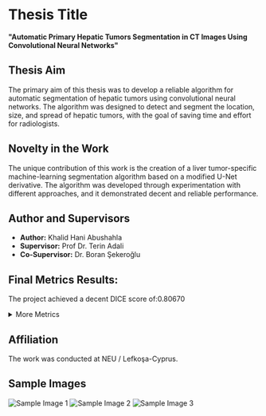# Thesis Title
**"Automatic Primary Hepatic Tumors Segmentation in CT Images Using Convolutional Neural Networks"**

## Thesis Aim
The primary aim of this thesis was to develop a reliable algorithm for automatic segmentation of hepatic tumors using convolutional neural networks. The algorithm was designed to detect and segment the location, size, and spread of hepatic tumors, with the goal of saving time and effort for radiologists.

## Novelty in the Work
The unique contribution of this work is the creation of a liver tumor-specific machine-learning segmentation algorithm based on a modified U-Net derivative. The algorithm was developed through experimentation with different approaches, and it demonstrated decent and reliable performance.

## Author and Supervisors
- **Author:** Khalid Hani Abushahla
- **Supervisor:** Prof Dr. Terin Adali
- **Co-Supervisor:** Dr. Boran Şekeroğlu

## Final Metrics Results:
The project achieved a decent DICE score of:0.80670 
<details>
  <summary>More Metrics</summary>
Accuracy: 0.99810
F1: 0.80331
Jaccard: 0.79097
Recall: 0.87509
Precision: 0.89232
IoU: 0.79079

</details>


## Affiliation
The work was conducted at NEU / Lefkoşa-Cyprus.




## Sample Images
![Sample Image 1](33-2.png)
![Sample Image 2](33-3.png)
![Sample Image 3](33-4.png)
